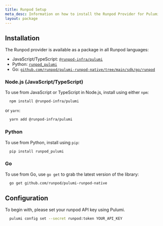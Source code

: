 ```yaml
---
title: Runpod Setup
meta_desc: Information on how to install the Runpod Provider for Pulumi.
layout: package
---
```


## Installation

The Runpod provider is available as a package in all Runpod languages:

* JavaScript/TypeScript: [`@runpod-infra/pulumi`](https://www.npmjs.com/package/@runpod-infra/pulumi)
* Python: [`runpod_pulumi`](https://pypi.org/project/runpod_pulumi/)
* Go: [`github.com/runpod/pulumi-runpod-native/tree/main/sdk/go/runpod`](https://www.github.com/runpod/pulumi-runpod-native)

### Node.js (JavaScript/TypeScript)

To use from JavaScript or TypeScript in Node.js, install using either `npm`:

```bash
  npm install @runpod-infra/pulumi
```

or `yarn`:

```bash
  yarn add @runpod-infra/pulumi
```

### Python

To use from Python, install using `pip`:

```bash
  pip install runpod_pulumi
```

### Go

To use from Go, use `go get` to grab the latest version of the library:

```bash
  go get github.com/runpod/pulumi-runpod-native
```

## Configuration

To begin with, please set your runpod API key using Pulumi.

```bash
  pulumi config set --secret runpod:token YOUR_API_KEY
```